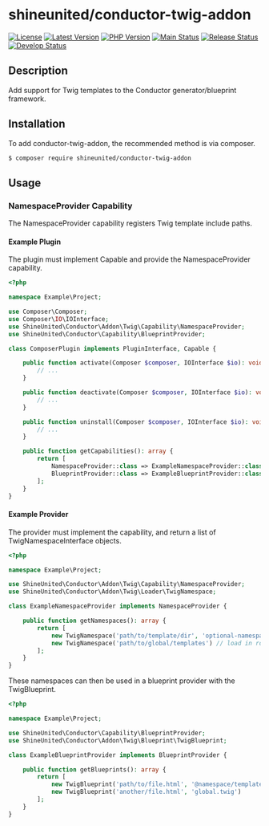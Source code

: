 # shineunited/conductor-twig-addon

[![License](https://img.shields.io/packagist/l/shineunited/conductor-twig-addon)](https://github.com/shineunited/conductor-twig-addon/blob/main/LICENSE)
[![Latest Version](https://img.shields.io/packagist/v/shineunited/conductor-twig-addon?label=latest)](https://packagist.org/packages/shineunited/conductor-twig-addon/)
[![PHP Version](https://img.shields.io/packagist/dependency-v/shineunited/conductor-twig-addon/php?label=php)](https://www.php.net/releases/index.php)
[![Main Status](https://img.shields.io/github/workflow/status/shineunited/conductor-twig-addon/Build/main?label=main)](https://github.com/shineunited/conductor-twig-addon/actions/workflows/build.yml?query=branch%3Amain)
[![Release Status](https://img.shields.io/github/workflow/status/shineunited/conductor-twig-addon/Build/release?label=release)](https://github.com/shineunited/conductor-twig-addon/actions/workflows/build.yml?query=branch%3Arelease)
[![Develop Status](https://img.shields.io/github/workflow/status/shineunited/conductor-twig-addon/Build/develop?label=develop)](https://github.com/shineunited/conductor-twig-addon/actions/workflows/build.yml?query=branch%3Adevelop)

## Description

Add support for Twig templates to the Conductor generator/blueprint framework.


## Installation

To add conductor-twig-addon, the recommended method is via composer.
```sh
$ composer require shineunited/conductor-twig-addon
```


## Usage

### NamespaceProvider Capability
The NamespaceProvider capability registers Twig template include paths.

#### Example Plugin
The plugin must implement Capable and provide the NamespaceProvider capability.
```php
<?php

namespace Example\Project;

use Composer\Composer;
use Composer\IO\IOInterface;
use ShineUnited\Conductor\Addon\Twig\Capability\NamespaceProvider;
use ShineUnited\Conductor\Capability\BlueprintProvider;

class ComposerPlugin implements PluginInterface, Capable {

	public function activate(Composer $composer, IOInterface $io): void {
		// ...
	}

	public function deactivate(Composer $composer, IOInterface $io): void {
		// ...
	}

	public function uninstall(Composer $composer, IOInterface $io): void {
		// ...
	}

	public function getCapabilities(): array {
		return [
			NamespaceProvider::class => ExampleNamespaceProvider::class,
			BlueprintProvider::class => ExampleBlueprintProvider::class
		];
	}
}
```

#### Example Provider
The provider must implement the capability, and return a list of TwigNamespaceInterface objects.
```php
<?php

namespace Example\Project;

use ShineUnited\Conductor\Addon\Twig\Capability\NamespaceProvider;
use ShineUnited\Conductor\Addon\Twig\Loader\TwigNamespace;

class ExampleNamespaceProvider implements NamespaceProvider {

	public function getNamespaces(): array {
		return [
			new TwigNamespace('path/to/template/dir', 'optional-namespace'),
			new TwigNamespace('path/to/global/templates') // load in root namespace
		];
	}
}
```

These namespaces can then be used in a blueprint provider with the TwigBlueprint.

```php
<?php

namespace Example\Project;

use ShineUnited\Conductor\Capability\BlueprintProvider;
use ShineUnited\Conductor\Addon\Twig\Blueprint\TwigBlueprint;

class ExampleBlueprintProvider implements BlueprintProvider {

	public function getBlueprints(): array {
		return [
			new TwigBlueprint('path/to/file.html', '@namespace/template.twig'),
			new TwigBlueprint('another/file.html', 'global.twig')
		];
	}
}
